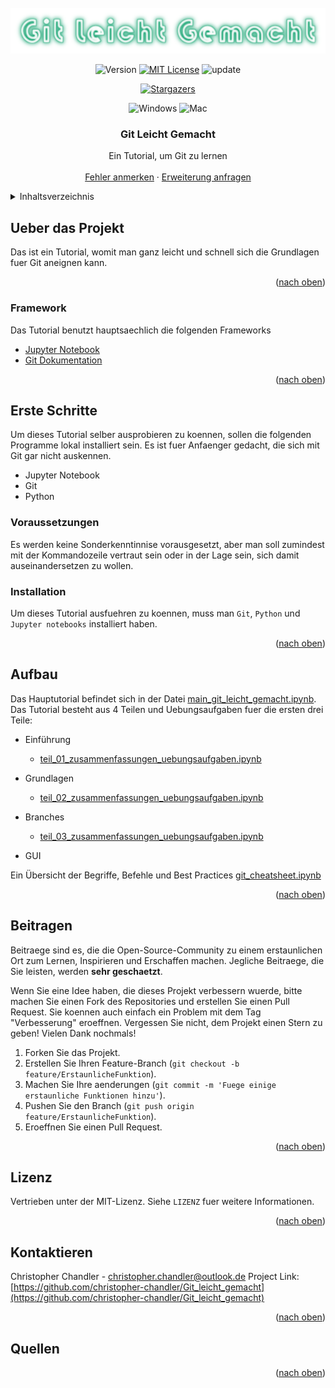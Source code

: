 <div id="top"></div>

<!-- PROJECT SHIELDS -->

<!-- PROJECT LOGO -->
<br />
<div align="center">
  <a href="https://github.com/christopher-chandler/Git_leicht_gemacht">
    <img src="notebook_resources/readme/logo.png" alt="Logo"  >
  </a>

![Version][Version-shield]  [![MIT License][license-shield]][license-url] ![update][update-shield]

[![Stargazers][stars-shield]][stars-url]

![Windows][windows-shield] ![Mac][Mac-shield]


<h3 align="center">Git Leicht Gemacht</h3>

  <p align="center"> 
    Ein Tutorial, um Git zu lernen
    <br />
    <br />
    <a href="https://github.com/christopher-chandler/Git_leicht_gemacht/issues">Fehler anmerken</a>
    ·
    <a href="https://github.com/christopher-chandler/Git_leicht_gemacht/issues">Erweiterung anfragen</a>
  </p>
</div>


<!-- TABLE OF CONTENTS -->
<details>
  <summary>Inhaltsverzeichnis</summary>
  <ol>
    <li>
      <a href="#ueber-das-projekt">Ueber das Projekt</a>
      <ul>
        <li><a href="#framework">Framework</a></li>
      </ul>
    </li>
    <li>
      <a href="#erste-schritte">Erste Schritte</a>
      <ul>
        <li><a href="#voraussetzungen">Voraussetzungen</a></li>
        <li><a href="#installation">Installation</a></li>
      </ul>
    </li>
    <li><a href="#aufbau">Aufbau</a></li>
    <li><a href="#beitragen">Beitragen</a></li>
    <li><a href="#lizenz">Lizenz</a></li>
    <li><a href="#kontaktieren">Kontaktieren</a></li>
     <li><a href="#quellen">Quellen</a></li>

  </ol>
</details>

<!-- ABOUT THE PROJECT -->
## Ueber das Projekt

Das ist ein Tutorial, womit man ganz leicht und schnell sich die Grundlagen 
fuer Git aneignen kann. 

<div align="center">
  <a href="https://github.com/christopher-chandler/Git_leicht_gemacht">
  </a>
</div>
<p align="right">(<a href="#top">nach oben</a>)</p>

### Framework
Das Tutorial benutzt hauptsaechlich die folgenden Frameworks
* [Jupyter Notebook](https://jupyter.org/)
* [Git Dokumentation](https://www.git-scm.com/)

<p align="right">(<a href="#top">nach oben</a>)</p>

<!-- GETTING STARTED -->
## Erste Schritte
Um dieses Tutorial selber ausprobieren zu koennen, sollen die folgenden Programme 
lokal installiert sein. Es ist fuer Anfaenger gedacht, die sich mit Git gar nicht auskennen. 
- Jupyter Notebook
- Git
- Python

### Voraussetzungen
Es werden keine Sonderkenntinnise vorausgesetzt, 
aber man soll zumindest mit der Kommandozeile vertraut sein oder in der Lage sein, 
sich damit auseinandersetzen zu wollen.

### Installation

Um dieses Tutorial ausfuehren zu koennen, muss man `Git`, `Python` und `Jupyter notebooks` installiert 
haben. 

<p align="right">(<a href="#top">nach oben</a>)</p>

<!-- USAGE EXAMPLES -->
## Aufbau

Das Hauptutorial befindet sich in der Datei [main_git_leicht_gemacht.ipynb](main_git_leicht_gemacht.ipynb).
Das Tutorial besteht aus 4 Teilen und Uebungsaufgaben fuer die ersten drei Teile:
- Einführung 
  -  [teil_01_zusammenfassungen_uebungsaufgaben.ipynb](teil_01_zusammenfassungen_uebungsaufgaben.ipynb)
- Grundlagen
  - [teil_02_zusammenfassungen_uebungsaufgaben.ipynb](teil_02_zusammenfassungen_uebungsaufgaben.ipynb)

- Branches
  - [teil_03_zusammenfassungen_uebungsaufgaben.ipynb](teil_03_zusammenfassungen_uebungsaufgaben.ipynb)
- GUI

Ein Übersicht der Begriffe, Befehle und Best Practices
[git_cheatsheet.ipynb](git_cheatsheet.ipynb)

<p align="right">(<a href="#top">nach oben</a>)</p>

<!-- ROADMAP -->


<!-- CONTRIBUTING -->
## Beitragen

Beitraege sind es, die die Open-Source-Community zu einem erstaunlichen Ort zum 
Lernen, Inspirieren und Erschaffen machen.
Jegliche Beitraege, die Sie leisten, werden **sehr geschaetzt**.

Wenn Sie eine Idee haben, die dieses Projekt verbessern wuerde, bitte machen 
Sie einen Fork des Repositories und erstellen Sie einen Pull Request.
Sie koennen auch einfach ein Problem mit dem Tag "Verbesserung" eroeffnen.
Vergessen Sie nicht, dem Projekt einen Stern zu geben! Vielen Dank nochmals!

1. Forken Sie das Projekt.
2. Erstellen Sie Ihren Feature-Branch (`git checkout -b feature/ErstaunlicheFunktion`).
3. Machen Sie Ihre aenderungen (`git commit -m 'Fuege einige erstaunliche Funktionen hinzu'`).
4. Pushen Sie den Branch (`git push origin feature/ErstaunlicheFunktion`).
5. Eroeffnen Sie einen Pull Request.

<p align="right">(<a href="#top">nach oben</a>)</p>

<!-- LICENSE -->

## Lizenz
Vertrieben unter der MIT-Lizenz. Siehe `LIZENZ` fuer weitere Informationen.

<p align="right">(<a href="#top">nach oben</a>)</p>

<!-- CONTACT -->
## Kontaktieren
Christopher Chandler - christopher.chandler@outlook.de
Project Link: [https://github.com/christopher-chandler/Git_leicht_gemacht](https://github.com/christopher-chandler/Git_leicht_gemacht)

<p align="right">(<a href="#top">nach oben</a>)</p>

## Quellen 

 
<p align="right">(<a href="#top">nach oben</a>)</p>

<!-- MARKDOWN LINKS & IMAGES -->
<!-- https://www.markdownguide.org/basic-syntax/#reference-style-links -->

[contributors-shield]: https://img.shields.io/github/contributors/christopher-chandler/Git_leicht_gemacht?color=green&logoColor=%20
[contributors-url]: https://github.com/christopher-chandler/Git_leicht_gemacht/graphs/contributors

[stars-shield]: https://img.shields.io/github/stars/christopher-chandler/Git_leicht_gemacht?logoColor=yellow&style=social
[stars-url]: https://github.com/christopher-chandler/Git_leicht_gemacht/stargazers

[license-shield]: https://img.shields.io/github/license/christopher-chandler/Git_leicht_gemacht?color=yellow
[license-url]: https://github.com/christopher-chandler/Git_leicht_gemacht/blob/master/LICENSE.txt

[download-shield]: https://img.shields.io/github/downloads/christopher-chandler/Git_leicht_gemacht/total

[windows-shield]:  https://img.shields.io/badge/Windows-Tested-lightblue
[mac-shield]: https://img.shields.io/badge/Mac-Tested-purple
[version-shield]: https://img.shields.io/badge/Version-1.0.0-brightgreen
[update-shield]: https://img.shields.io/badge/Last_Updated-06_2024-blue
